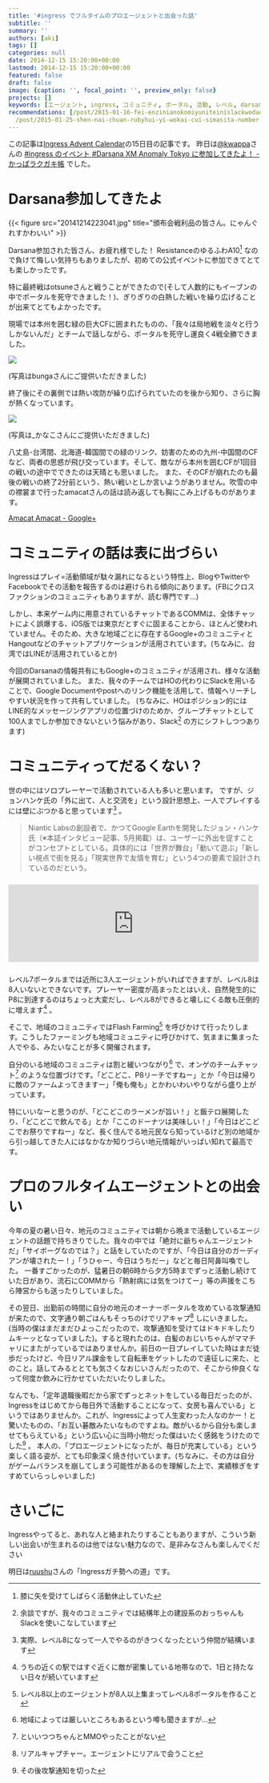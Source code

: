 ```yaml
---
title: '#ingress でフルタイムのプロエージェントと出会った話'
subtitle: ''
summary: ''
authors: [aki]
tags: []
categories: null
date: 2014-12-15 15:20:00+00:00
lastmod: 2014-12-15 15:20:00+00:00
featured: false
draft: false
image: {caption: '', focal_point: '', preview_only: false}
projects: []
keywords: [エージェント, ingress, コミュニティ, ポータル, 活動, レベル, darsana, 地域, cf, 今日]
recommendations: [/post/2015-01-16-fei-enzinianokomiyuniteinislackwodao-ru-sitahua-number-ingress/,
  /post/2015-01-25-shen-nai-chuan-rubyhui-yi-wokai-cui-simasita-number-kana01/, /post/2015-12-30-2015nian-wozhen-rifan-tute/]
---
```

この記事は[Ingress Advent Calendar](http://www.adventar.org/calendars/375)の15日目の記事です。 昨日は[@kwappa](https://twitter.com/kwappa)さんの [#ingress のイベント #Darsana XM Anomaly Tokyo に参加してきたよ！ - かっぱラクガキ帳](http://kwappa.hatenablog.com/entry/2014/12/14/111225) でした。

# Darsana参加してきたよ

{{< figure src="20141214223041.jpg" title="頒布会戦利品の皆さん。にゃんぐれすかわいい" >}}

Darsana参加された皆さん、お疲れ様でした！ ResistanceのゆるふわA10[^1] なので負けて悔しい気持ちもありましたが、初めての公式イベントに参加できてとても楽しかったです。

特に最終戦はotsuneさんと戦うことができたので(そして人数的にもイーブンの中でポータルを死守できました！)、ぎりぎりの白熱した戦いを繰り広げることが出来てとてもよかったです。

現場では本州を囲む緑の巨大CFに囲まれたものの、「我々は局地戦を淡々と行うしかないんだ」とチームで話しながら、ポータルを死守し運良く4戦全勝できました。

![](20141215123101.png)

(写真はbungaさんにご提供いただきました)

終了後にその裏側では熱い攻防が繰り広げられていたのを後から知り、さらに胸が熱くなっています。

![](20141215122554.jpg)

(写真は\_かなこさんにご提供いただきました)

八丈島-台湾間、北海道-韓国間での緑のリンク、妨害のための九州-中国間のCFなど、両者の思惑が飛び交っています。そして、敵ながら本州を囲むCFが1回目の戦いの途中でできたのは天晴とも思いました。 また、そのCFが崩れたのも最後の戦いの終了2分前という、熱い戦いとしか言いようがありません。吹雪の中の襟裳まで行ったamacatさんの話は読み返しても胸にこみ上げるものがあります。

[Amacat Amacat - Google+](https://plus.google.com/u/0/114268229592428212666/posts)

# コミュニティの話は表に出づらい

Ingressはプレイ=活動領域が駄々漏れになるという特性上、BlogやTwitterやFacebookでその活動を報告するのは避けられる傾向にあります。(FBにクロスファクションのコミュニティもありますが、読む専門です...)

しかし、本来ゲーム内に用意されているチャットであるCOMMは、全体チャットによく誤爆する、iOS版では東京だとすぐに固まることから、ほとんど使われていません。そのため、大きな地域ごとに存在するGoogle+のコミュニティとHangoutなどのチャットアプリケーションが活用されています。(ちなみに、台湾ではLINEが活用されているとか)

今回のDarsanaの情報共有にもGoogle+のコミュニティが活用され、様々な活動が展開されていました。 また、我々のチームではHOの代わりにSlackを用いることで、Google Documentやpostへのリンク機能を活用して、情報へリーチしやすい状況を作って共有していました。 (ちなみに、HOはポジション的にはLINE的なメッセージングアプリの位置づけのためか、グループチャットとして100人までしか参加できないという悩みがあり、Slack[^2] の方にシフトしつつあります)

# コミュニティってだるくない？

世の中にはソロプレーヤーで活動されている人も多いと思います。 ですが、ジョンハンケ氏の「外に出て、人と交流を」という設計思想上、一人でプレイするには壁にぶつかると思っています[^3] 。

> Niantic Labsの創設者で、かつてGoogle Earthを開発したジョン・ハンケ氏（※本誌インタビュー記事、5月掲載）は、ユーザーに外出を促すことがコンセプトとしている。具体的には「世界が舞台」「動いて遊ぶ」「新しい視点で街を見る」「現実世界で友情を育む」という4つの要素で設計されているのだという。

<iframe src="https://hatenablog.com/embed?url=http%3A%2F%2Fk-tai.impress.co.jp%2Fdocs%2Fnews%2F20141117_676258.html" title="「Ingressで痩せる」は本当だった、ローソンともコラボ開始 - ケータイ Watch" class="embed-card embed-webcard" scrolling="no" frameborder="0" style="width: 100%; height: 155px; max-width: 500px; margin: 10px 0px;"><a href="http://k-tai.impress.co.jp/docs/news/20141117_676258.html">「Ingressで痩せる」は本当だった、ローソンともコラボ開始 - ケータイ Watch</a></iframe>

レベル7ポータルまでは近所に3人エージェントがいればできますが、レベル8は8人いないとできないです。プレーヤー密度が高まったとはいえ、自然発生的にP8に到達するのはちょっと大変だし、レベル8ができると壊しにくる敵も圧倒的に増えます[^4] 。

そこで、地域のコミュニティではFlash Farming[^5] を呼びかけて行ったりします。こうしたファーミングも地域コミュニティに呼びかけて、気ままに集まった人でやる、みたいなことが多く開催されます。

自分のいる地域のコミュニティは割と緩いつながり[^6] で、オンゲのチームチャット[^7] のような位置づけです。「どこどこ、P8リーチですねー」とか「今日は帰りに敵のファームよってきますー」「俺も俺も」とかわいわいやりながら盛り上がっています。

特にいいなーと思うのが、「どこどこのラーメンが旨い！」と飯テロ展開したり、「どこどこで飲んでる」とか「ここのドーナツは美味しい！」「今日はどこどこでお祭りですねー」など、長く住んでる地元民なら知っているけど別の地域から引っ越してきた人にはなかなか知りづらい地元情報がいっぱい知れて最高です。

# プロのフルタイムエージェントとの出会い

今年の夏の暑い日々、地元のコミュニティでは朝から晩まで活動しているエージェントの話題で持ちきりでした。我々の中では「絶対に爺ちゃんエージェントだ」「サイボーグなのでは？」と話をしていたのですが、「今日は自分のガーディアンが壊されたー！」「うひゃー、今日はうちだー」などと毎日阿鼻叫喚でした。 一番すごかったのが、猛暑日の朝6時から夕方5時までずっと活動し続けていた日があり、流石にCOMMから「熱射病には気をつけてー」等の声援をこちら陣営からも送ったりしていました。

その翌日、出勤前の時間に自分の地元のオーナーポータルを攻めている攻撃通知が来たので、文字通り朝ごはんもそっちのけでリアキャプ[^8] しにいきました。(当時の僕はまだまだひよっこだったので、攻撃通知を受けてはドキドキしたりムキーッとなっていました)。すると現れたのは、白髪のおじいちゃんがママチャリにまたがっているではありませんか。前日の一日プレイしていた時はまだ徒歩だったけど、今日リアル課金をして自転車をゲットしたので遠征しに来た、とのこと。話してみるととても気さくなおじいさんだったので、そこから仲良くなって何度か飲みに行かせていただいたりしました。

なんでも、「定年退職後暇だから家でずっとネットをしている毎日だったのが、Ingressをはじめてから毎日外で活動することになって、女房も喜んでいる」というではありませんか。これが、Ingressによって人生変わった人なのかー！と驚いたものの、「お互い碁敵みたいなものですよね。敵がいるから自分も楽しませてもらえている」という広い心に当時小物だった僕はいたく感銘をうけたのでした[^9] 。 本人の、「プロエージェントになったが、毎日が充実している」という楽しく語る姿が、とても印象深く焼き付いています。(ちなみに、その方は自分がゲームバランスを崩してしまう可能性があるのを理解した上で、実績稼ぎをすすめていらっしゃいました)

# さいごに

Ingressやってると、あれな人と絡まれたりすることもありますが、こういう新しい出会いが生まれるのは他ではない魅力なので、是非みなさんも楽しんでください

明日は[ruushu](https://twitter.com/ruushu)さんの「Ingressガチ勢への道」です。

[^1]: 膝に矢を受けてしばらく活動休止していた

[^2]: 余談ですが、我々のコミュニティでは結構年上の建設系のおっちゃんもSlackを使いこなしています

[^3]: 実際、レベル8になって一人でやるのがきつくなったという仲間が結構います

[^4]: うちの近くの駅ではすぐ近くに敵が密集している地帯なので、1日と持たない日々が続いています

[^5]: レベル8以上のエージェントが8人以上集まってレベル8ポータルを作ること

[^6]: 地域によっては厳しいところもあるという噂も聞きますが...

[^7]: といいつつちゃんとMMOやったことがない

[^8]: リアルキャプチャー。エージェントにリアルで会うこと

[^9]: その後攻撃通知を切った
